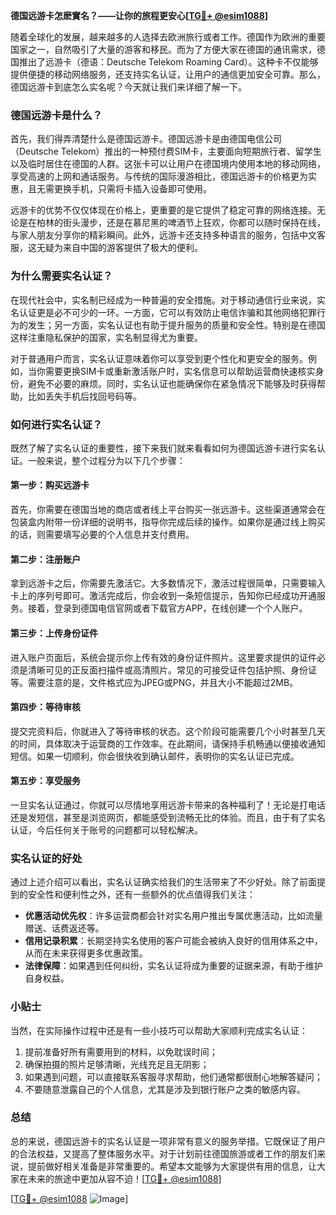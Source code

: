 **德国远游卡怎麽實名？——让你的旅程更安心[[TG💪+ @esim1088](https://t.me/s/esim1088)]**

随着全球化的发展，越来越多的人选择去欧洲旅行或者工作。德国作为欧洲的重要国家之一，自然吸引了大量的游客和移民。而为了方便大家在德国的通讯需求，德国推出了远游卡（德语：Deutsche Telekom Roaming Card）。这种卡不仅能够提供便捷的移动网络服务，还支持实名认证，让用户的通信更加安全可靠。那么，德国远游卡到底怎么实名呢？今天就让我们来详细了解一下。

### 德国远游卡是什么？

首先，我们得弄清楚什么是德国远游卡。德国远游卡是由德国电信公司（Deutsche Telekom）推出的一种预付费SIM卡，主要面向短期旅行者、留学生以及临时居住在德国的人群。这张卡可以让用户在德国境内使用本地的移动网络，享受高速的上网和通话服务。与传统的国际漫游相比，德国远游卡的价格更为实惠，且无需更换手机，只需将卡插入设备即可使用。

远游卡的优势不仅仅体现在价格上，更重要的是它提供了稳定可靠的网络连接。无论是在柏林的街头漫步，还是在慕尼黑的啤酒节上狂欢，你都可以随时保持在线，与家人朋友分享你的精彩瞬间。此外，远游卡还支持多种语言的服务，包括中文客服，这无疑为来自中国的游客提供了极大的便利。

### 为什么需要实名认证？

在现代社会中，实名制已经成为一种普遍的安全措施。对于移动通信行业来说，实名认证更是必不可少的一环。一方面，它可以有效防止电信诈骗和其他网络犯罪行为的发生；另一方面，实名认证也有助于提升服务的质量和安全性。特别是在德国这样注重隐私保护的国家，实名制显得尤为重要。

对于普通用户而言，实名认证意味着你可以享受到更个性化和更安全的服务。例如，当你需要更换SIM卡或重新激活账户时，实名信息可以帮助运营商快速核实身份，避免不必要的麻烦。同时，实名认证也能确保你在紧急情况下能够及时获得帮助，比如丢失手机后找回号码等。

### 如何进行实名认证？

既然了解了实名认证的重要性，接下来我们就来看看如何为德国远游卡进行实名认证。一般来说，整个过程分为以下几个步骤：

#### 第一步：购买远游卡

首先，你需要在德国当地的商店或者线上平台购买一张远游卡。这些渠道通常会在包装盒内附带一份详细的说明书，指导你完成后续的操作。如果你是通过线上购买的话，则需要填写必要的个人信息并支付费用。

#### 第二步：注册账户

拿到远游卡之后，你需要先激活它。大多数情况下，激活过程很简单，只需要输入卡上的序列号即可。激活完成后，你会收到一条短信提示，告知你已经成功开通服务。接着，登录到德国电信官网或者下载官方APP，在线创建一个个人账户。

#### 第三步：上传身份证件

进入账户页面后，系统会提示你上传有效的身份证件照片。这里要求提供的证件必须是清晰可见的正反面扫描件或高清照片。常见的可接受证件包括护照、身份证等。需要注意的是，文件格式应为JPEG或PNG，并且大小不能超过2MB。

#### 第四步：等待审核

提交完资料后，你就进入了等待审核的状态。这个阶段可能需要几个小时甚至几天的时间，具体取决于运营商的工作效率。在此期间，请保持手机畅通以便接收通知短信。如果一切顺利，你会很快收到确认邮件，表明你的实名认证已完成。

#### 第五步：享受服务

一旦实名认证通过，你就可以尽情地享用远游卡带来的各种福利了！无论是打电话还是发短信，甚至是浏览网页，都能感受到流畅无比的体验。而且，由于有了实名认证，今后任何关于账号的问题都可以轻松解决。

### 实名认证的好处

通过上述介绍可以看出，实名认证确实给我们的生活带来了不少好处。除了前面提到的安全性和便利性之外，还有一些额外的优点值得我们关注：

- **优惠活动优先权**：许多运营商都会针对实名用户推出专属优惠活动，比如流量赠送、话费返还等。
- **信用记录积累**：长期坚持实名使用的客户可能会被纳入良好的信用体系之中，从而在未来获得更多优惠政策。
- **法律保障**：如果遇到任何纠纷，实名认证将成为重要的证据来源，有助于维护自身权益。

### 小贴士

当然，在实际操作过程中还是有一些小技巧可以帮助大家顺利完成实名认证：

1. 提前准备好所有需要用到的材料，以免耽误时间；
2. 确保拍摄的照片足够清晰，光线充足且无阴影；
3. 如果遇到问题，可以直接联系客服寻求帮助，他们通常都很耐心地解答疑问；
4. 不要随意泄露自己的个人信息，尤其是涉及到银行账户之类的敏感内容。

### 总结

总的来说，德国远游卡的实名认证是一项非常有意义的服务举措。它既保证了用户的合法权益，又提高了整体服务水平。对于计划前往德国旅游或者工作的朋友们来说，提前做好相关准备是非常重要的。希望本文能够为大家提供有用的信息，让大家在未来的旅途中更加从容不迫！[[TG💪+ @esim1088](https://t.me/s/esim1088)] 

[[TG💪+ @esim1088](https://t.me/s/esim1088) ![Image](https://i.postimg.cc/4NQfJmqS/Snipaste-2025-05-13-00-14-12.png)]